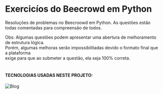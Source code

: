 # Exercicíos do Beecrowd em Python
Resoluções de problemas no Beecroowd em Python.
As questões estão todas comentadas para compreensão de todos.

Obs: Algumas questões podem apresentar uma abertura de melhoramento de estrutura lógica.<br>
Porém, algumas melhoras serão impossibilitadas devido o formato final que a plataforma<br>
exige para que ao submeter a questão, ela seja 100% correta.
#
#### TECNOLOGIAS USADAS NESTE PROJETO:
![Blog](https://img.shields.io/badge/Python-3776AB?style=for-the-badge&logo=python&logoColor=white)

